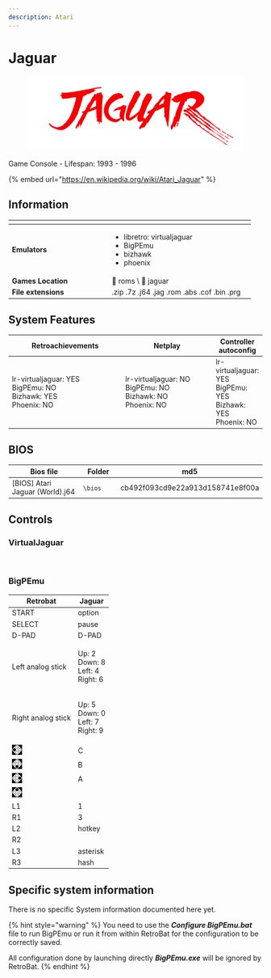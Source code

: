 ```yaml
---
description: Atari
---
```


# Jaguar

<div align="left">

<figure><img src="https://raw.githubusercontent.com/fabricecaruso/es-theme-carbon/52ff37c9e265587d006945a2ba695b5a962b3a3d/art/logos/atarijaguar.svg" alt=""><figcaption></figcaption></figure>

</div>

Game Console - Lifespan: 1993 - 1996

{% embed url="https://en.wikipedia.org/wiki/Atari_Jaguar" %}

## Information

<table data-header-hidden><thead><tr><th width="184"></th><th></th><th data-hidden></th></tr></thead><tbody><tr><td><strong>Emulators</strong></td><td><ul><li>libretro: virtualjaguar</li><li>BigPEmu</li><li>bizhawk</li><li>phoenix</li></ul></td><td></td></tr><tr><td><strong>Games Location</strong></td><td><span data-gb-custom-inline data-tag="emoji" data-code="1f4c1">📁</span> roms \ <span data-gb-custom-inline data-tag="emoji" data-code="1f4c2">📂</span> jaguar</td><td></td></tr><tr><td><strong>File extensions</strong></td><td>.zip .7z .j64 .jag .rom .abs .cof .bin .prg</td><td></td></tr></tbody></table>

## System Features

<table><thead><tr><th width="245">Retroachievements</th><th width="200">Netplay</th><th>Controller autoconfig</th></tr></thead><tbody><tr><td>lr-virtualjaguar: YES<br>BigPEmu: NO<br>Bizhawk: YES<br>Phoenix: NO</td><td>lr-virtualjaguar: NO<br>BigPEmu: NO<br>Bizhawk: NO<br>Phoenix: NO</td><td>lr-virtualjaguar: YES<br>BigPEmu: YES<br>Bizhawk: YES<br>Phoenix: NO</td></tr></tbody></table>

## BIOS

<table><thead><tr><th width="284">Bios file</th><th width="111.03610108303252">Folder</th><th>md5</th></tr></thead><tbody><tr><td>[BIOS] Atari Jaguar (World).j64</td><td><code>\bios</code></td><td>cb492f093cd9e22a913d158741e8f00a</td></tr></tbody></table>

## Controls

### VirtualJaguar

<div align="left">

<figure><img src="https://i.imgur.com/dOWkQMI.png" alt=""><figcaption></figcaption></figure>

</div>

### BigPEmu

| Retrobat                                          | Jaguar                                         |
| ------------------------------------------------- | ---------------------------------------------- |
| START                                             | option                                         |
| SELECT                                            | pause                                          |
| D-PAD                                             | D-PAD                                          |
| Left analog stick                                 | <p>Up: 2<br>Down: 8<br>Left: 4<br>Right: 6</p> |
| Right analog stick                                | <p>Up: 5<br>Down: 0<br>Left: 7<br>Right: 9</p> |
| ![](<../../../../.gitbook/assets/image (48).png>) | C                                              |
| ![](<../../../../.gitbook/assets/image (30).png>) | B                                              |
| ![](<../../../../.gitbook/assets/image (16).png>) | A                                              |
| ![](<../../../../.gitbook/assets/image (50).png>) |                                                |
| L1                                                | 1                                              |
| R1                                                | 3                                              |
| L2                                                | hotkey                                         |
| R2                                                |                                                |
| L3                                                | asterisk                                       |
| R3                                                | hash                                           |

## Specific system information

There is no specific System information documented here yet.

{% hint style="warning" %}
You need to use the _**Configure BigPEmu.bat**_ file to run BigPEmu or run it from within RetroBat for the configuration to be correctly saved.

All configuration done by launching directly _**BigPEmu.exe**_ will be ignored by RetroBat.
{% endhint %}
